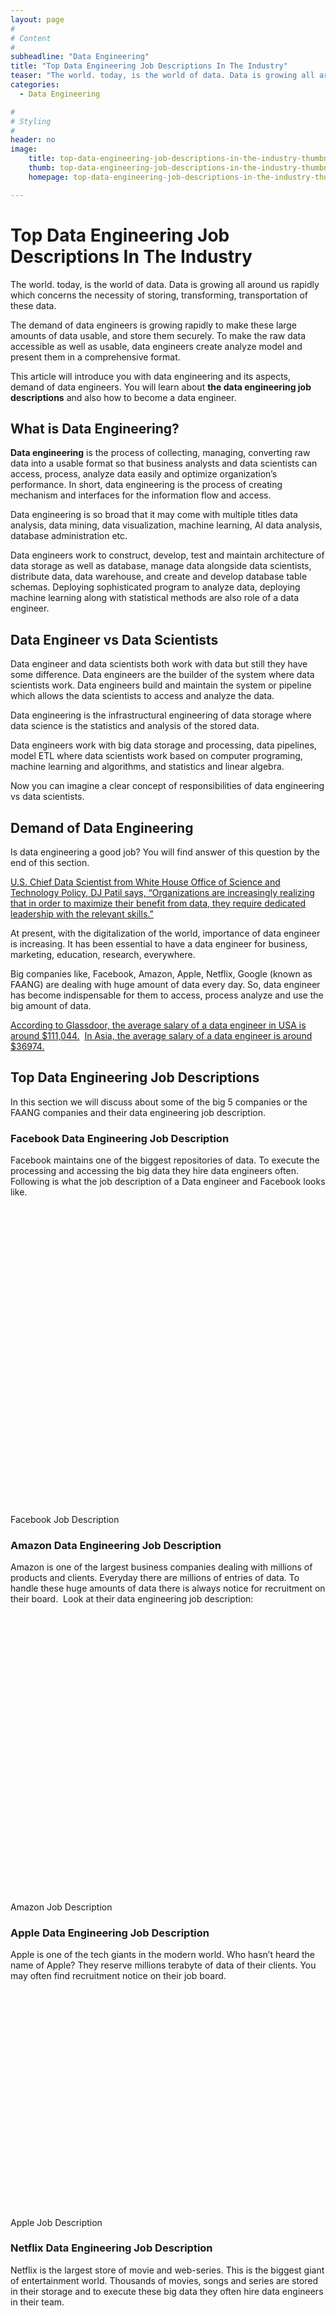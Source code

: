 ```yaml
---
layout: page
#
# Content
#
subheadline: "Data Engineering"
title: "Top Data Engineering Job Descriptions In The Industry"
teaser: "The world. today, is the world of data. Data is growing all around us rapidly which concerns the necessity of storing, transforming, transportation of these data.The demand of data engineers is growing rapidly to make these large amounts of data usable, and store them securely. To make the raw data accessible as well as usable, data engineers create analyze model and present them in a comprehe"
categories:
  - Data Engineering

#
# Styling
#
header: no
image:
    title: top-data-engineering-job-descriptions-in-the-industry-thumbnail.jpg
    thumb: top-data-engineering-job-descriptions-in-the-industry-thumbnail.jpg
    homepage: top-data-engineering-job-descriptions-in-the-industry-thumbnail.jpg

---
```


# Top Data Engineering Job Descriptions In The Industry

The world. today, is the world of data. Data is growing all around us rapidly which concerns the necessity of storing, transforming, transportation of these data.


The demand of data engineers is growing rapidly to make these large amounts of data usable, and store them securely. To make the raw data accessible as well as usable, data engineers create analyze model and present them in a comprehensive format.


This article will introduce you with data engineering and its aspects, demand of data engineers. You will learn about **the data engineering job descriptions** and also how to become a data engineer. 


**What is Data Engineering?**
-----------------------------


**Data engineering** is the process of collecting, managing, converting raw data into a usable format so that business analysts and data scientists can access, process, analyze data easily and optimize organization’s performance. In short, data engineering is the process of creating mechanism and interfaces for the information flow and access.


Data engineering is so broad that it may come with multiple titles data analysis, data mining, data visualization, machine learning, AI data analysis, database administration etc.


Data engineers work to construct, develop, test and maintain architecture of data storage as well as database, manage data alongside data scientists, distribute data, data warehouse, and create and develop database table schemas. Deploying sophisticated program to analyze data, deploying machine learning along with statistical methods are also role of a data engineer.


**Data Engineer vs Data Scientists**
------------------------------------


Data engineer and data scientists both work with data but still they have some difference. Data engineers are the builder of the system where data scientists work. Data engineers build and maintain the system or pipeline which allows the data scientists to access and analyze the data.


Data engineering is the infrastructural engineering of data storage where data science is the statistics and analysis of the stored data.


Data engineers work with big data storage and processing, data pipelines, model ETL where data scientists work based on computer programing, machine learning and algorithms, and statistics and linear algebra.


Now you can imagine a clear concept of responsibilities of data engineering vs data scientists.


**Demand of Data Engineering**
------------------------------


Is data engineering a good job? You will find answer of this question by the end of this section.


[U.S. Chief Data Scientist from White House Office of Science and Technology Policy, DJ Patil says, “Organizations are increasingly realizing that in order to maximize their benefit from data, they require dedicated leadership with the relevant skills.”](https://www.datasciencegraduateprograms.com/how-to-become-a-data-scientist/)


At present, with the digitalization of the world, importance of data engineer is increasing. It has been essential to have a data engineer for business, marketing, education, research, everywhere.


Big companies like, Facebook, Amazon, Apple, Netflix, Google (known as FAANG) are dealing with huge amount of data every day. So, data engineer has become indispensable for them to access, process analyze and use the big amount of data.


[According to Glassdoor, the average salary of a data engineer in USA is around $111,044.](https://www.glassdoor.com/Salaries/data-engineer-salary-SRCH_KO0,13.htm)  [In Asia, the average salary of a data engineer is around $36974.](https://www.datacouncil.ai/blog/data-engineer-salaries-around-the-world-2019#:~:text=The%20average%20Data%20Engineer%20salary,%2411%2C562%20and%20%2476%2C373%20per%20year.)


**Top Data Engineering Job** Descriptions
-----------------------------------------


In this section we will discuss about some of the big 5 companies or the FAANG companies and their data engineering job description.


### Facebook Data Engineering Job Description


Facebook maintains one of the biggest repositories of data. To execute the processing and accessing the big data they hire data engineers often. Following is what the job description of a Data engineer and Facebook looks like.


![Facebook Job Description](data:image/svg+xml,%3Csvg%20xmlns='http://www.w3.org/2000/svg'%20viewBox='0%200%20913%20893'%3E%3C/svg%3E)Facebook Job Description
### Amazon Data Engineering Job Description


Amazon is one of the largest business companies dealing with millions of products and clients. Everyday there are millions of entries of data. To handle these huge amounts of data there is always notice for recruitment on their board.  Look at their data engineering job description:


![Amazon Job Description](data:image/svg+xml,%3Csvg%20xmlns='http://www.w3.org/2000/svg'%20viewBox='0%200%201024%20484'%3E%3C/svg%3E)
![Amazon Job Description](data:image/svg+xml,%3Csvg%20xmlns='http://www.w3.org/2000/svg'%20viewBox='0%200%201024%20454'%3E%3C/svg%3E)Amazon Job Description
### Apple Data Engineering Job Description


Apple is one of the tech giants in the modern world. Who hasn’t heard the name of Apple? They reserve millions terabyte of data of their clients. You may often find recruitment notice on their job board.


![Apple Job Description](data:image/svg+xml,%3Csvg%20xmlns='http://www.w3.org/2000/svg'%20viewBox='0%200%201024%20738'%3E%3C/svg%3E)Apple Job Description
### Netflix Data Engineering Job Description


Netflix is the largest store of movie and web-series. This is the biggest giant of entertainment world. Thousands of movies, songs and series are stored in their storage and to execute these big data they often hire data engineers in their team.


![Netflix Job Description](data:image/svg+xml,%3Csvg%20xmlns='http://www.w3.org/2000/svg'%20viewBox='0%200%201024%20695'%3E%3C/svg%3E)Netflix Job Description
### Google Data Engineering Job Description


It doesn’t need to describe the necessity of data engineer at google. This giant hires data engineers all over the world. Job description of one of the posts of data engineer be like:


![Google Job Description](data:image/svg+xml,%3Csvg%20xmlns='http://www.w3.org/2000/svg'%20viewBox='0%200%20629%20847'%3E%3C/svg%3E)Google Job Description
**Become a Data Engineer**
--------------------------


What are the skills required for data engineer? If you want to become a data engineer you must need a bachelor’s degree on Computer Science and Engineering, Software Engineering, Applied Mathematics, Physics or a related field.


Beside you need to have some specialized data engineering skills like some programming knowledge and database scripting languages. You can find data engineering courses at ML Academy. Explore [ML Academy courses](https://mlacademy.io/course/) to earn expertism with certification in data engineering.


You need a strong programming skill as you have to write scripts and codes. It cannot be stressed enough how important to have a strong programming background for being a data engineer. You must have an expertise on Python, and R.


SQL is a must to become a data engineer as it is the scripting language to store, access, process and ingestion of data.


A data engineer needs to be good at:


* Architecting distributed systems
* Creating reliable pipelines
* Combining data sources
* Architecting data stores
* Collaborating with data science teams and building the right solutions for them


If you want to build a great career in data engineering, the way for you-


* Earn a bachelor degree on computer science or related field
* Work on some data engineering project
* Analyze your computer engineering and big data skill
* Get an entry level job of data engineering
* Earn some professional certification on big data
* Pursue a higher degree on computer engineering, data science or related field


**Conclusion**
--------------


Data engineering has created a revolution of job opportunities. Big five recruits for hundreds of positions of data engineering every year in different countries. With the growth of clients as well as business, amount of data increases rapidly which need to process, access and use.


As lots of companies are opening across the world, data engineer’s demand is growing. If you are a computer engineering graduate with strong programing skill you can make a great career in data engineering. Read the data engineering job description, acquire the data engineering skills and lift up your career with data engineering.


